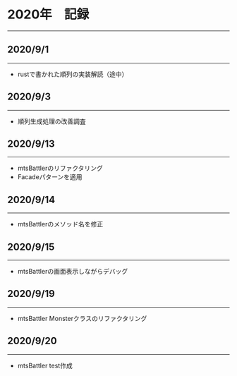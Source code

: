 # 2020年　記録
___



## 2020/9/1
___
- rustで書かれた順列の実装解読（途中）

## 2020/9/3
___
- 順列生成処理の改善調査

## 2020/9/13
___
- mtsBattlerのリファクタリング
- Facadeパターンを適用

## 2020/9/14
___
- mtsBattlerのメソッド名を修正

## 2020/9/15
___
- mtsBattlerの画面表示しながらデバッグ

## 2020/9/19
___
- mtsBattler Monsterクラスのリファクタリング

## 2020/9/20
___
- mtsBattler test作成